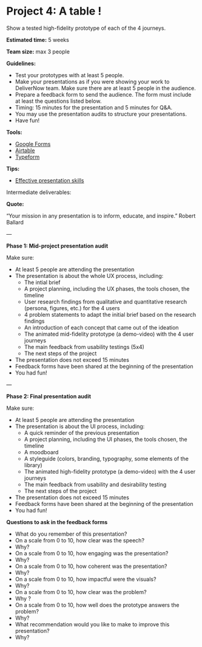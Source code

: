 # Project 4: A table !

Show a tested high-fidelity prototype of each of the 4 journeys.

**Estimated time:** 5 weeks

**Team size:** max 3 people

**Guidelines:** 

- Test your prototypes with at least 5 people.
- Make your presentations as if you were showing your work to DeliverNow team. Make sure there are at least 5 people in the audience.
- Prepare a feedback form to send the audience. The form must include at least the questions listed below.
- Timing: 15 minutes for the presentation and 5 minutes for Q&A.
- You may use the presentation audits to structure your presentations.
- Have fun!

**Tools:** 

- [Google Forms](https://docs.google.com/forms/u/0/)
- [Airtable](https://www.airtable.com/)
- [Typeform](https://www.typeform.com/)

**Tips:** 

- [Effective presentation skills](https://academic.oup.com/femsle/article/364/24/fnx235/4587905)

Intermediate deliverables: 

**Quote:** 

“Your mission in any presentation is to inform, educate, and inspire.” Robert Ballard

—

**Phase 1: Mid-project presentation audit**

Make sure: 

- At least 5 people are attending the presentation
- The presentation is about the whole UX process, including:
    - The intial brief
    - A project planning, including the UX phases, the tools chosen, the timeline
    - User research findings from qualitative and quantitative research (persona, figures, etc.) for the 4 users
    - 4 problem statements to adapt the initial brief based on the research findings
    - An introduction of each concept that came out of the ideation
    - The animated mid-fidelity prototype (a demo-video) with the 4 user journeys
    - The main feedback from usability testings (5x4)
    - The next steps of the project
- The presentation does not exceed 15 minutes
- Feedback forms have been shared at the beginning of the presentation
- You had fun!

—

**Phase 2: Final presentation audit**

Make sure: 

- At least 5 people are attending the presentation
- The presentation is about the UI process, including:
    - A quick reminder of the previous presentation
    - A project planning, including the UI phases, the tools chosen, the timeline
    - A moodboard
    - A styleguide (colors, branding, typography, some elements of the library)
    - The animated high-fidelity prototype (a demo-video) with the 4 user journeys
    - The main feedback from usability and desirability testing
    - The next steps of the project
- The presentation does not exceed 15 minutes
- Feedback forms have been shared at the beginning of the presentation
- You had fun!

 

**Questions to ask in the feedback forms** 

- What do you remember of this presentation?
- On a scale from 0 to 10, how clear was the speech?
- Why?
- On a scale from 0 to 10, how engaging was the presentation?
- Why?
- On a scale from 0 to 10, how coherent was the presentation?
- Why?
- On a scale from 0 to 10, how impactful were the visuals?
- Why?
- On a scale from 0 to 10, how clear was the problem?
- Why ?
- On a scale from 0 to 10, how well does the prototype answers the problem?
- Why?
- What recommendation would you like to make to improve this presentation?
- Why?